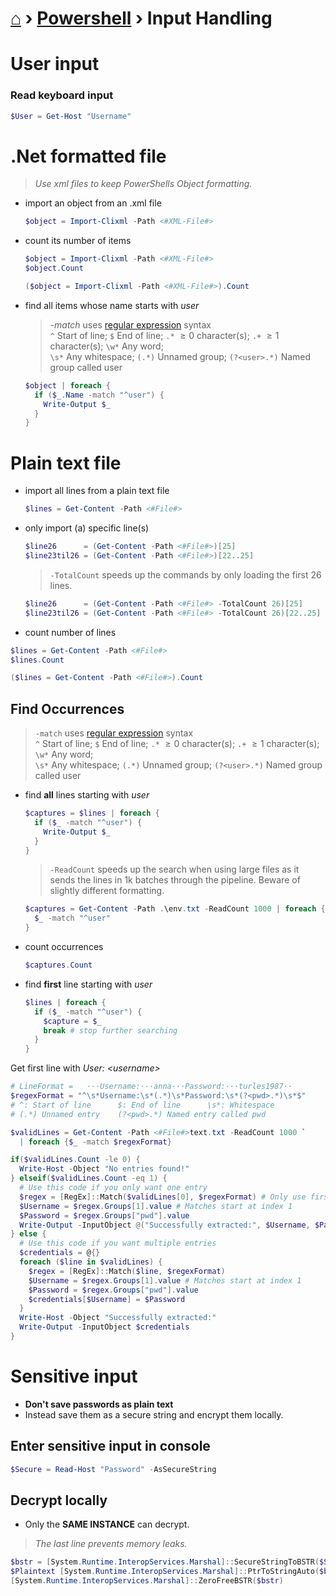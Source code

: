 # [⌂](../README.md) › [Powershell](../README.md#powershell) › Input Handling

# User input

### Read keyboard input
```powershell
$User = Get-Host "Username"
```

# .Net formatted file

> _Use xml files to keep PowerShells Object formatting._

- import an object from an .xml file
  ```powershell
  $object = Import-Clixml -Path <#XML-File#>
  ```

- count its number of items
  ```powershell
  $object = Import-Clixml -Path <#XML-File#>
  $object.Count
  ```
  ```powershell
  ($object = Import-Clixml -Path <#XML-File#>).Count
  ```

- find all items whose name starts with _user_
  > _-match_ uses [regular expression](../languages/regex.md) syntax  
  > `^` Start of line;  `$` End of line;  `.*` $\geq 0$ character(s);  `.+` $\geq 1$ character(s);  `\w*` Any word;  
  > `\s*` Any whitespace;  `(.*)` Unnamed group;     `(?<user>.*)` Named group called user

  ```powershell
  $object | foreach {
    if ($_.Name -match "^user") {
      Write-Output $_
    }
  }
  ```


# Plain text file

- import all lines from a plain text file
  ```powershell
  $lines = Get-Content -Path <#File#>
  ```

- only import (a) specific line(s)
  ```powershell
  $line26      = (Get-Content -Path <#File#>)[25]
  $line23til26 = (Get-Content -Path <#File#>)[22..25]
  ```
  > `-TotalCount` speeds up the commands by only loading the first 26 lines.
  ```powershell
  $line26      = (Get-Content -Path <#File#> -TotalCount 26)[25]
  $line23til26 = (Get-Content -Path <#File#> -TotalCount 26)[22..25]
  ```

- count number of lines

```powershell
$lines = Get-Content -Path <#File#>
$lines.Count
```
```powershell
($lines = Get-Content -Path <#File#>).Count
```

## Find Occurrences

> `-match` uses [regular expression](../languages/regex.md) syntax  
> `^` Start of line;  `$` End of line;  `.*` $\geq 0$ character(s);  `.+` $\geq 1$ character(s);  `\w*` Any word;  
> `\s*` Any whitespace;  `(.*)` Unnamed group;     `(?<user>.*)` Named group called user

- find **all** lines starting with _user_
  ```powershell
  $captures = $lines | foreach {
    if ($_ -match "^user") {
      Write-Output $_
    }
  }
  ```

  > `-ReadCount` speeds up the search when using large files as it sends the lines in 1k batches through the pipeline. Beware of slightly different formatting.
  ```powershell
  $captures = Get-Content -Path .\env.txt -ReadCount 1000 | foreach {
    $_ -match "^user"
  }
  ```


- count occurrences
  ```powershell
  $captures.Count
  ```

- find **first** line starting with _user_ 
  ```powershell
  $lines | foreach {
    if ($_ -match "^user") {
      $capture = $_
      break # stop further searching
    }
  }
  ```


Get first line with <i>User: \<username\> </i>
```powershell
# LineFormat =   ···Username:···anna···Password:···turles1987·· 
$regexFormat = "^\s*Username:\s*(.*)\s*Password:\s*(?<pwd>.*)\s*$"
# ^: Start of line      $: End of line      \s*: Whitespace
# (.*) Unnamed entry    (?<pwd>.*) Named entry called pwd

$validLines = Get-Content -Path <#File#>text.txt -ReadCount 1000 `
  | foreach {$_ -match $regexFormat}

if($validLines.Count -le 0) {
  Write-Host -Object "No entries found!"
} elseif($validLines.Count -eq 1) {
  # Use this code if you only want one entry
  $regex = [RegEx]::Match($validLines[0], $regexFormat) # Only use first entry
  $Username = $regex.Groups[1].value # Matches start at index 1
  $Password = $regex.Groups["pwd"].value
  Write-Output -InputObject @("Successfully extracted:", $Username, $Password)
} else {
  # Use this code if you want multiple entries
  $credentials = @{}
  foreach ($line in $validLines) {
    $regex = [RegEx]::Match($line, $regexFormat)
    $Username = $regex.Groups[1].value # Matches start at index 1
    $Password = $regex.Groups["pwd"].value
    $credentials[$Username] = $Password
  }
  Write-Host -Object "Successfully extracted:"
  Write-Output -InputObject $credentials
}
```


# Sensitive input
- <b> Don't save passwords as plain text </b>
- Instead save them as a secure string and encrypt them locally.

## Enter sensitive input in console
```powershell
$Secure = Read-Host "Password" -AsSecureString
```

## Decrypt locally
- Only the <b>SAME INSTANCE</b> can decrypt. 
> _The last line prevents memory leaks._
```powershell
$bstr = [System.Runtime.InteropServices.Marshal]::SecureStringToBSTR($Secure)
$Plaintext [System.Runtime.InteropServices.Marshal]::PtrToStringAuto($bstr)
[System.Runtime.InteropServices.Marshal]::ZeroFreeBSTR($bstr)
```